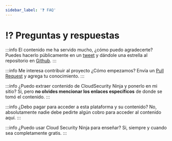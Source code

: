 ```yaml
---
sidebar_label: '❓ FAQ'
---
```


# ⁉️ Preguntas y respuestas

:::info El contenido me ha servido mucho, ¿cómo puedo agradecerte? 
Puedes hacerlo públicamente en un [tweet](https://twitter.com/intent/tweet/?text=%23CloudSecNinja%20una%20plataforma%20de%20aprendizaje%20GRATUITA%20para%20desarrollar%20habilidades%20en%20%23CloudSecurity%20usando%20%40aws_cloud%20creada%20por%20%40gerardokaztro.%20Aprende,%20divi%C3%A9rtete%20y%20comparte%20%F0%9F%91%8A%20&url=https://acloudsecurity.ninja) y dándole una estrella al repositorio en [Github](https://github.com/gerardokaztro/cloudsec-ninja).
:::

:::info Me interesa contribuir al proyecto ¿Cómo empezamos?
Envía un [Pull Request](https://github.com/gerardokaztro/cloudsec-ninja) y agrega tu conocimiento.
:::

:::info ¿Puedo extraer contenido de CloudSecurity Ninja y ponerlo en mi sitio? 
Si, pero **no olvides mencionar los enlaces específicos** de donde se tomó el contenido.
:::

:::info ¿Debo pagar para acceder a esta plataforma y su contenido?
No, absolutamente nadie debe pedirte algún cobro para acceder al contenido aquí.
:::

:::info ¿Puedo usar Cloud Security Ninja para enseñar?
Si, siempre y cuando sea completamente gratis.
:::
